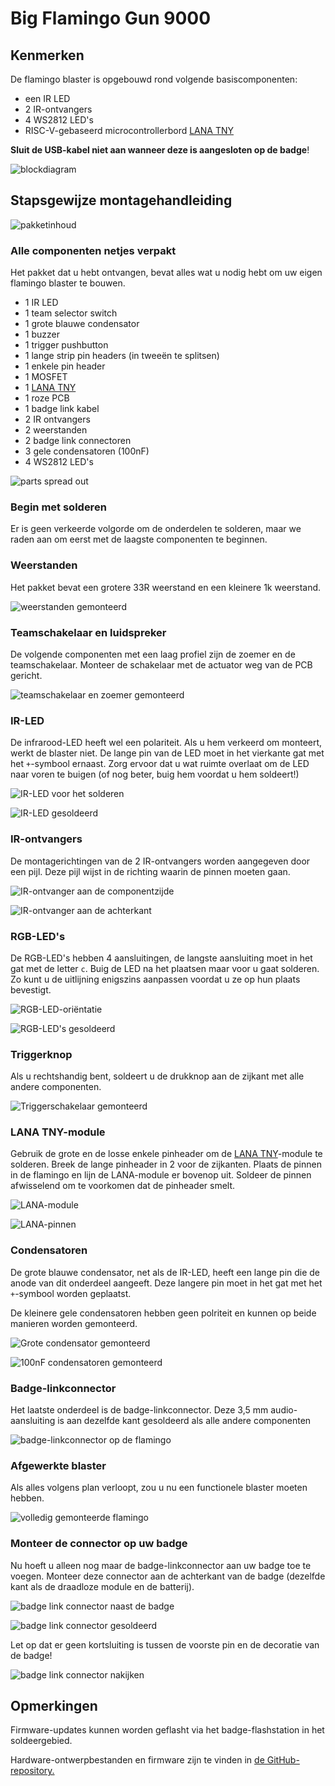 # Big Flamingo Gun 9000

## Kenmerken
De flamingo blaster is opgebouwd rond volgende basiscomponenten:

- een IR LED
- 2 IR-ontvangers
- 4 WS2812 LED's
- RISC-V-gebaseerd microcontrollerbord [LANA TNY](https://phyx.be/LANA_TNY/)

**Sluit de USB-kabel niet aan wanneer deze is aangesloten op de badge**!

![blockdiagram](blockdiagram.png)

## Stapsgewijze montagehandleiding

![pakketinhoud](overview.jpg)

### Alle componenten netjes verpakt
Het pakket dat u hebt ontvangen, bevat alles wat u nodig hebt om uw eigen flamingo blaster te bouwen.

- 1 IR LED
- 1 team selector switch
- 1 grote blauwe condensator
- 1 buzzer
- 1 trigger pushbutton
- 1 lange strip pin headers (in tweeën te splitsen)
- 1 enkele pin header
- 1 MOSFET
- 1 [LANA TNY](https://phyx.be/LANA_TNY/)
- 1 roze PCB
- 1 badge link kabel
- 2 IR ontvangers
- 2 weerstanden
- 2 badge link connectoren
- 3 gele condensatoren (100nF)
- 4 WS2812 LED's

![parts spread out](parts.jpg)

### Begin met solderen
Er is geen verkeerde volgorde om de onderdelen te solderen, maar we raden aan om eerst met de laagste componenten te beginnen.

### Weerstanden
Het pakket bevat een grotere 33R weerstand en een kleinere 1k weerstand.

![weerstanden gemonteerd](weerstanden.jpg)

### Teamschakelaar en luidspreker
De volgende componenten met een laag profiel zijn de zoemer en de teamschakelaar. Monteer de schakelaar met de actuator weg van de PCB gericht.

![teamschakelaar en zoemer gemonteerd](switch_speaker.jpg)

### IR-LED
De infrarood-LED heeft wel een polariteit. Als u hem verkeerd om monteert, werkt de blaster niet. De lange pin van de LED moet in het vierkante gat met het `+`-symbool ernaast. Zorg ervoor dat u wat ruimte overlaat om de LED naar voren te buigen (of nog beter, buig hem voordat u hem soldeert!)

![IR-LED voor het solderen](IR_LED.jpg)

![IR-LED gesoldeerd](IR_LED2.jpg)

### IR-ontvangers
De montagerichtingen van de 2 IR-ontvangers worden aangegeven door een pijl. Deze pijl wijst in de richting waarin de pinnen moeten gaan.

![IR-ontvanger aan de componentzijde](IR_rx.jpg)

![IR-ontvanger aan de achterkant](IR_rx2.jpg)

### RGB-LED's
De RGB-LED's hebben 4 aansluitingen, de langste aansluiting moet in het gat met de letter `c`. Buig de LED na het plaatsen maar voor u gaat solderen. Zo kunt u de uitlijning enigszins aanpassen voordat u ze op hun plaats bevestigt.

![RGB-LED-oriëntatie](RGB_LED.jpg)

![RGB-LED's gesoldeerd](RGB_LED2.jpg)

### Triggerknop
Als u rechtshandig bent, soldeert u de drukknop aan de zijkant met alle andere componenten.

![Triggerschakelaar gemonteerd](switch.jpg)

### LANA TNY-module
Gebruik de grote en de losse enkele pinheader om de [LANA TNY](https://phyx.be/LANA_TNY/)-module te solderen. Breek de lange pinheader in 2 voor de zijkanten. Plaats de pinnen in de flamingo en lijn de LANA-module er bovenop uit. Soldeer de pinnen afwisselend om te voorkomen dat de pinheader smelt.

![LANA-module](LANA.jpg)

![LANA-pinnen](LANA_pins.jpg)

### Condensatoren
De grote blauwe condensator, net als de IR-LED, heeft een lange pin die de anode van dit onderdeel aangeeft. Deze langere pin moet in het gat met het `+`-symbool worden geplaatst.

De kleinere gele condensatoren hebben geen polriteit en kunnen op beide manieren worden gemonteerd.

![Grote condensator gemonteerd](capacitor.jpg)

![100nF condensatoren gemonteerd](100n.jpg)

### Badge-linkconnector
Het laatste onderdeel is de badge-linkconnector. Deze 3,5 mm audio-aansluiting is aan dezelfde kant gesoldeerd als alle andere componenten

![badge-linkconnector op de flamingo](badge_link.jpg)

### Afgewerkte blaster
Als alles volgens plan verloopt, zou u nu een functionele blaster moeten hebben.

![volledig gemonteerde flamingo](done.jpg)

### Monteer de connector op uw badge
Nu hoeft u alleen nog maar de badge-linkconnector aan uw badge toe te voegen. Monteer deze connector aan de achterkant van de badge (dezelfde kant als de draadloze module en de batterij).

![badge link connector naast de badge](badge_link2.jpg)

![badge link connector gesoldeerd](badge_link3.jpg)

Let op dat er geen kortsluiting is tussen de voorste pin en de decoratie van de badge!

![badge link connector nakijken](badge_link4.jpg)

## Opmerkingen

Firmware-updates kunnen worden geflasht via het badge-flashstation in het soldeergebied.

Hardware-ontwerpbestanden en firmware zijn te vinden in [de GitHub-repository.](https://github.com/Fri3dCamp/blaster_2024)